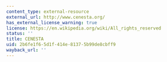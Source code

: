 ```yaml
---
content_type: external-resource
external_url: http://www.cenesta.org/
has_external_license_warning: true
license: https://en.wikipedia.org/wiki/All_rights_reserved
status: ''
title: CENESTA
uid: 2b6fe1f6-5d1f-414e-8137-5b99de8cbff9
wayback_url: ''
---
```

